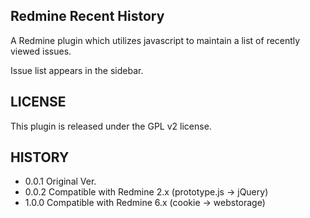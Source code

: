 Redmine Recent History
-------

A Redmine plugin which utilizes javascript to maintain a list of recently viewed issues.

Issue list appears in the sidebar.

LICENSE
-------

This plugin is released under the GPL v2 license. 

HISTORY
-------

* 0.0.1 Original Ver.
* 0.0.2 Compatible with Redmine 2.x (prototype.js -> jQuery)
* 1.0.0 Compatible with Redmine 6.x (cookie -> webstorage)
